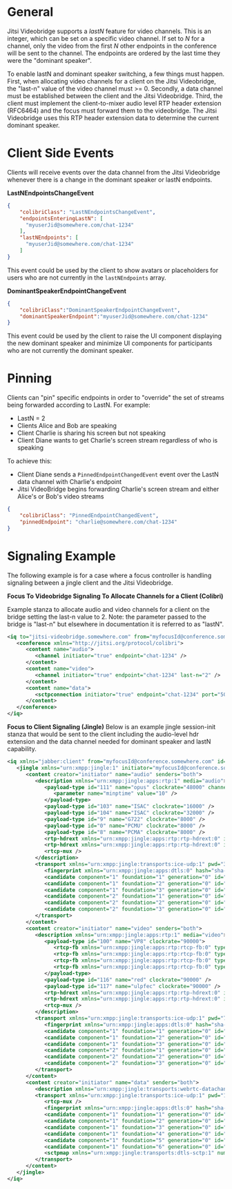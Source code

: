# General
Jitsi Videobridge supports a *lastN* feature for video channels. This is an
integer, which can be set on a specific video channel. If set to *N* for a
channel, only the video from the first *N* other endpoints in the conference
will be sent to the channel. The endpoints are ordered by the last time they
were the "dominant speaker".

To enable lastN and dominant speaker switching, a few things must happen. First, when allocating video channels
for a client on the Jitsi Videobridge, the "last-n" value of the video channel must >= 0.
Secondly, a data channel must be established between the client and the Jitsi Videobridge. Third, the client must implement
the client-to-mixer audio level RTP header extension (RFC6464) and the focus must forward them to the videobridge. The Jitsi Videobridge uses this RTP header extension data to determine the current dominant speaker.

# Client Side Events
Clients will receive events over the data channel from the Jitsi Videobridge whenever there is a change in
the dominant speaker or lastN endpoints.

**LastNEndpointsChangeEvent**
```json
{
    "colibriClass": "LastNEndpointsChangeEvent",
    "endpointsEnteringLastN": [
      "myuserJid@somewhere.com/chat-1234"
    ],
    "lastNEndpoints": [
      "myuserJid@somewhere.com/chat-1234"
    ]
}
```
This event could be used by the client to show avatars or placeholders for users who are not
currently in the `lastNEndpoints` array.

**DominantSpeakerEndpointChangeEvent**
```json
{
    "colibriClass":"DominantSpeakerEndpointChangeEvent",
    "dominantSpeakerEndpoint":"myuserJid@somewhere.com/chat-1234"
}
```
This event could be used by the client to raise the UI component displaying the new
dominant speaker and minimize UI components for participants who are not currently
the dominant speaker.

# Pinning
Clients can "pin" specific endpoints in order to "override" the set of streams being forwarded according to LastN. For example:

- LastN = 2
- Clients Alice and Bob are speaking
- Client Charlie is sharing his screen but not speaking
- Client Diane wants to get Charlie's screen stream regardless of who is speaking

To achieve this:
- Client Diane sends a `PinnedEndpointChangedEvent` event over the LastN data channel with Charlie's endpoint
- Jitsi VideoBridge begins forwarding Charlie's screen stream and either Alice's or Bob's video streams

```json
{
    "colibriClass": "PinnedEndpointChangedEvent",
    "pinnedEndpoint": "charlie@somewhere.com/chat-1234"
}
```

# Signaling Example
The following example is for a case where a focus controller is handling signaling between a jingle
client and the Jitsi Videobridge.


**Focus To Videobridge Signaling To Allocate Channels for a Client (Colibri)**

Example stanza to allocate audio and video channels for a client on the bridge setting the last-n value to 2.
Note: the parameter passed to the bridge is "last-n" but elsewhere in documentation it is referred to as "lastN".
```xml
<iq to="jitsi-videobridge.somewhere.com" from="myfocusId@conference.somewhere.com" id="564e42fe0000155716c7e6b4" type="set">
   <conference xmlns="http://jitsi.org/protocol/colibri">
      <content name="audio">
         <channel initiator="true" endpoint="chat-1234" />
      </content>
      <content name="video">
         <channel initiator="true" endpoint="chat-1234" last-n="2" />
      </content>
      <content name="data">
         <sctpconnection initiator="true" endpoint="chat-1234" port="5000" />
      </content>
   </conference>
</iq>
```

**Focus to Client Signaling (Jingle)**
Below is an example jingle session-init stanza that would be sent to the client including the audio-level hdr extension
and the data channel needed for dominant speaker and lastN capability.
```xml
<iq xmlns="jabber:client" from="myfocusId@conference.somewhere.com" id="564e3bcd00000013c9c342b6" type="set" to="chat-1234">
   <jingle xmlns="urn:xmpp:jingle:1" initiator="myfocusId@conference.somewhere.com" action="session-initiate" sid="785e63ce2145b0">
      <content creator="initiator" name="audio" senders="both">
         <description xmlns="urn:xmpp:jingle:apps:rtp:1" media="audio">
            <payload-type id="111" name="opus" clockrate="48000" channels="2">
               <parameter name="minptime" value="10" />
            </payload-type>
            <payload-type id="103" name="ISAC" clockrate="16000" />
            <payload-type id="104" name="ISAC" clockrate="32000" />
            <payload-type id="9" name="G722" clockrate="8000" />
            <payload-type id="0" name="PCMU" clockrate="8000" />
            <payload-type id="8" name="PCMA" clockrate="8000" />
            <rtp-hdrext xmlns="urn:xmpp:jingle:apps:rtp:rtp-hdrext:0" id="1" uri="urn:ietf:params:rtp-hdrext:ssrc-audio-level" />
            <rtp-hdrext xmlns="urn:xmpp:jingle:apps:rtp:rtp-hdrext:0" id="3" uri="http://www.webrtc.org/experiments/rtp-hdrext/abs-send-time" />
            <rtcp-mux />
         </description>
         <transport xmlns="urn:xmpp:jingle:transports:ice-udp:1" pwd="3623d1d2rl9407rpq9q6geom4r" ufrag="8gd0v1a4gpiti5">
            <fingerprint xmlns="urn:xmpp:jingle:apps:dtls:0" hash="sha-1" setup="actpass">D7:FB:A1:9E:67:58:FC:60:73:C0:49:E3:15:7E:45:66:0F:30:9D:3A</fingerprint>
            <candidate component="1" foundation="1" generation="0" id="785e63ce2145b079d34ca515bb1f405b0033e6" network="0" priority="2130706431" protocol="udp" type="host" ip="172.17.176.16" port="10000" />
            <candidate component="1" foundation="2" generation="0" id="785e63ce2145b079d34ca515bb1f405e45ffbf" network="0" priority="2130706431" protocol="udp" type="host" ip="192.168.99.1" port="10000" />
            <candidate component="1" foundation="3" generation="0" id="785e63ce2145b079d34ca515bb1f40459984f3" network="0" priority="2113932031" protocol="udp" type="host" ip="172.18.178.75" port="10000" />
            <candidate component="2" foundation="1" generation="0" id="785e63ce2145b079d34ca515bb1f4061e79137" network="0" priority="2130706430" protocol="udp" type="host" ip="172.17.176.16" port="10001" />
            <candidate component="2" foundation="2" generation="0" id="785e63ce2145b079d34ca515bb1f4029eee418" network="0" priority="2130706430" protocol="udp" type="host" ip="192.168.99.1" port="10001" />
            <candidate component="2" foundation="3" generation="0" id="785e63ce2145b079d34ca515bb1f402c0f92a" network="0" priority="2113932030" protocol="udp" type="host" ip="172.18.178.75" port="10001" />
         </transport>
      </content>
      <content creator="initiator" name="video" senders="both">
         <description xmlns="urn:xmpp:jingle:apps:rtp:1" media="video">
            <payload-type id="100" name="VP8" clockrate="90000">
               <rtcp-fb xmlns="urn:xmpp:jingle:apps:rtp:rtcp-fb:0" type="ccm" subtype="fir" />
               <rtcp-fb xmlns="urn:xmpp:jingle:apps:rtp:rtcp-fb:0" type="nack" />
               <rtcp-fb xmlns="urn:xmpp:jingle:apps:rtp:rtcp-fb:0" type="nack" subtype="pli" />
               <rtcp-fb xmlns="urn:xmpp:jingle:apps:rtp:rtcp-fb:0" type="goog-remb" />
            </payload-type>
            <payload-type id="116" name="red" clockrate="90000" />
            <payload-type id="117" name="ulpfec" clockrate="90000" />
            <rtp-hdrext xmlns="urn:xmpp:jingle:apps:rtp:rtp-hdrext:0" id="2" uri="urn:ietf:params:rtp-hdrext:toffset" />
            <rtp-hdrext xmlns="urn:xmpp:jingle:apps:rtp:rtp-hdrext:0" id="3" uri="http://www.webrtc.org/experiments/rtp-hdrext/abs-send-time" />
            <rtcp-mux />
         </description>
         <transport xmlns="urn:xmpp:jingle:transports:ice-udp:1" pwd="7qoa29251372qka443d9sdvrsq" ufrag="aerv81a4gpj5sn">
            <fingerprint xmlns="urn:xmpp:jingle:apps:dtls:0" hash="sha-1" setup="actpass">8C:B8:1B:AE:EE:01:23:E1:C1:8F:FC:17:D4:E6:CD:1C:CC:1C:F0:47</fingerprint>
            <candidate component="1" foundation="1" generation="0" id="785e63ce2145b0250ef83c2b51ce8207cccf06" network="0" priority="2130706431" protocol="udp" type="host" ip="172.17.176.16" port="10002" />
            <candidate component="1" foundation="2" generation="0" id="785e63ce2145b0250ef83c2b51ce820172b96ea" network="0" priority="2130706431" protocol="udp" type="host" ip="192.168.99.1" port="10002" />
            <candidate component="1" foundation="3" generation="0" id="785e63ce2145b0250ef83c2b51ce8202ec0e888" network="0" priority="2113932031" protocol="udp" type="host" ip="172.18.178.75" port="10002" />
            <candidate component="2" foundation="1" generation="0" id="785e63ce2145b0250ef83c2b51ce8207ae250b2" network="0" priority="2130706430" protocol="udp" type="host" ip="172.17.176.16" port="10003" />
            <candidate component="2" foundation="2" generation="0" id="785e63ce2145b0250ef83c2b51ce82020201525" network="0" priority="2130706430" protocol="udp" type="host" ip="192.168.99.1" port="10003" />
            <candidate component="2" foundation="3" generation="0" id="785e63ce2145b0250ef83c2b51ce8201a4c409d" network="0" priority="2113932030" protocol="udp" type="host" ip="172.18.178.75" port="10003" />
         </transport>
      </content>
      <content creator="initiator" name="data" senders="both">
         <description xmlns="urn:xmpp:jingle:transports:webrtc-datachannel:0" type="datachannel" />
         <transport xmlns="urn:xmpp:jingle:transports:ice-udp:1" pwd="1mvii60vtvraadsj5lkoln3551" ufrag="7u3l71a4gpj60b">
            <rtcp-mux />
            <fingerprint xmlns="urn:xmpp:jingle:apps:dtls:0" hash="sha-1" setup="actpass">01:B3:47:71:57:28:7E:5D:9A:69:82:A1:AB:47:2B:94:2A:BF:B9:44</fingerprint>
            <candidate component="1" foundation="1" generation="0" id="785e63ce2145b025eb06ed7fa66cfc073d55dd" network="0" priority="2130706431" protocol="udp" type="host" ip="172.17.176.16" port="10004" />
            <candidate component="1" foundation="2" generation="0" id="785e63ce2145b025eb06ed7fa66cfc04bd023e1" network="0" priority="2130706431" protocol="udp" type="host" ip="192.168.99.1" port="10004" />
            <candidate component="1" foundation="3" generation="0" id="785e63ce2145b025eb06ed7fa66cfc04de3afa9" network="0" priority="2113932031" protocol="udp" type="host" ip="172.18.178.75" port="10004" />
            <candidate component="1" foundation="4" generation="0" id="785e63ce2145b025eb06ed7fa66cfc01f21a832" network="0" priority="2113932031" protocol="ssltcp" tcptype="passive" type="host" ip="172.17.176.16" port="4443" />
            <candidate component="1" foundation="5" generation="0" id="785e63ce2145b025eb06ed7fa66cfc05aa97a95" network="0" priority="2113932031" protocol="ssltcp" tcptype="passive" type="host" ip="192.168.99.1" port="4443" />
            <candidate component="1" foundation="6" generation="0" id="785e63ce2145b025eb06ed7fa66cfc02caefab3" network="0" priority="2113932031" protocol="ssltcp" tcptype="passive" type="host" ip="172.18.178.75" port="4443" />
            <sctpmap xmlns="urn:xmpp:jingle:transports:dtls-sctp:1" number="5000" protocol="webrtc-datachannel" streams="1024" />
         </transport>
      </content>
   </jingle>
</iq>
```
